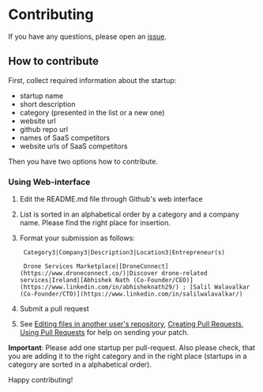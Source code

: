 # Contributing

If you have any questions, please open an [issue](https://github.com/salilwalavalkar/awesome-indian-entrepreneurs/issues).

## How to contribute
First, collect required information about the startup: 
  - startup name 
  - short description
  - category (presented in the list or a new one)
  - website url
  - github repo url
  - names of SaaS competitors
  - website urls of SaaS competitors

Then you have two options how to contribute.


### Using Web-interface

1. Edit the README.md file through Github's web interface
2. List is sorted in an alphabetical order by a category and a company name. Please find the right place for insertion.
3. Format your submission as follows:
        
        Category3|Company3|Description3|Location3|Entrepreneur(s)
        
        Drone Services Marketplace|[DroneConnect](https://www.droneconnect.co/)|Discover drone-related services|Ireland|[Abhishek Nath (Co-Founder/CEO)](https://www.linkedin.com/in/abhisheknath29/) ; [Salil Walavalkar (Co-Founder/CTO)](https://www.linkedin.com/in/salilwalavalkar/)

4. Submit a pull request
5. See [Editing files in another user's repository](https://help.github.com/articles/editing-files-in-another-user-s-repository/), [Creating Pull Requests](https://help.github.com/articles/creating-a-pull-request/), [Using Pull Requests](https://help.github.com/articles/using-pull-requests/) for help on sending your patch.

**Important**: Please add one startup per pull-request. Also please check, that you are adding it to the right category and in the right place (startups in a category are sorted in a alphabetical order).

Happy contributing!
